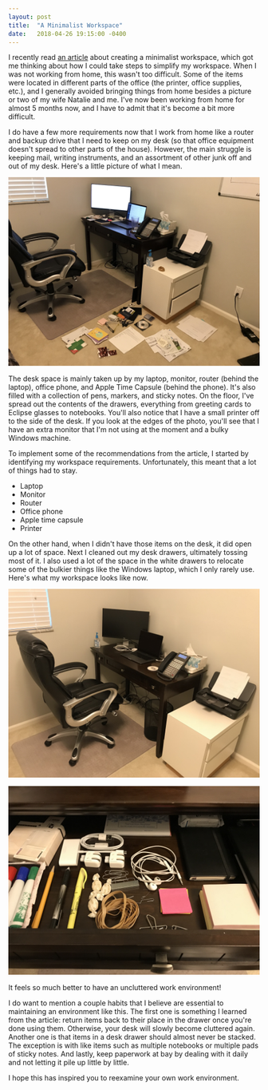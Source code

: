 ```yaml
---
layout: post
title:  "A Minimalist Workspace"
date:   2018-04-26 19:15:00 -0400
---
```


I recently read [an article](https://unclutterer.com/2018/03/19/creating-a-minimalist-workspace/) about creating a minimalist workspace, which got me thinking about how I could take steps to simplify my workspace. When I was not working from home, this wasn't too difficult. Some of the items were located in different parts of the office (the printer, office supplies, etc.), and I generally avoided bringing things from home besides a picture or two of my wife Natalie and me. I've now been working from home for almost 5 months now, and I have to admit that it's become a bit more difficult.

I do have a few more requirements now that I work from home like a router and backup drive that I need to keep on my desk (so that office equipment doesn't spread to other parts of the house). However, the main struggle is keeping mail, writing instruments, and an assortment of other junk off and out of my desk. Here's a little picture of what I mean.

![cluttered workspace](/assets/img/posts/minimalist-workspace/cluttered-desk.jpg)

The desk space is mainly taken up by my laptop, monitor, router (behind the laptop), office phone, and Apple Time Capsule (behind the phone). It's also filled with a collection of pens, markers, and sticky notes. On the floor, I've spread out the contents of the drawers, everything from greeting cards to Eclipse glasses to notebooks. You'll also notice that I have a small printer off to the side of the desk. If you look at the edges of the photo, you'll see that I have an extra monitor that I'm not using at the moment and a bulky Windows machine.

To implement some of the recommendations from the article, I started by identifying my workspace requirements. Unfortunately, this meant that a lot of things had to stay.

- Laptop
- Monitor
- Router
- Office phone
- Apple time capsule
- Printer

On the other hand, when I didn't have those items on the desk, it did open up a lot of space. Next I cleaned out my desk drawers, ultimately tossing most of it. I also used a lot of the space in the white drawers to relocate some of the bulkier things like the Windows laptop, which I only rarely use. Here's what my workspace looks like now.

![cluttered workspace](/assets/img/posts/minimalist-workspace/uncluttered-desk.jpg)

![cluttered workspace](/assets/img/posts/minimalist-workspace/uncluttered-desk-drawer.jpg)

It feels so much better to have an uncluttered work environment!

I do want to mention a couple habits that I believe are essential to maintaining an environment like this. The first one is something I learned from the article: return items back to their place in the drawer once you're done using them. Otherwise, your desk will slowly become cluttered again. Another one is that items in a desk drawer should almost never be stacked. The exception is with like items such as multiple notebooks or multiple pads of sticky notes. And lastly, keep paperwork at bay by dealing with it daily and not letting it pile up little by little.

I hope this has inspired you to reexamine your own work environment.
